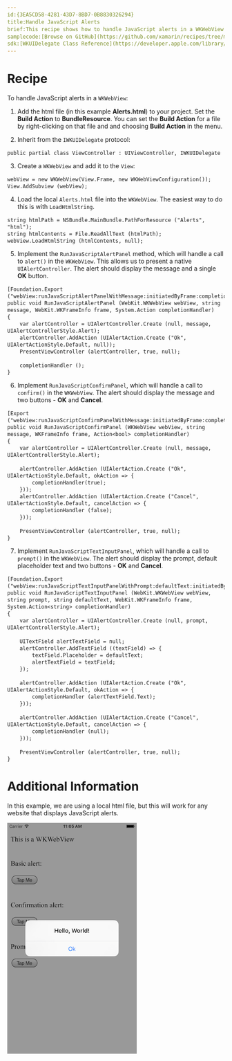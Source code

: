 ```yaml
---
id:{3EA5CD58-4281-43D7-8BD7-0B8830326294}
title:Handle JavaScript Alerts
brief:This recipe shows how to handle JavaScript alerts in a WKWebView by implementing WKUIDelegate.
samplecode:[Browse on GitHub](https://github.com/xamarin/recipes/tree/master/ios//content_controls/web_view/handle_javascript_alerts)
sdk:[WKUIDelegate Class Reference](https://developer.apple.com/library/ios/documentation/WebKit/Reference/WKUIDelegate_Ref/)
---
```



# Recipe

To handle JavaScript alerts in a <code>WKWebView</code>:

<ol><li>Add the html file (in this example <b>Alerts.html</b>) to your project. Set the <b>Build Action</b> to <b>BundleResource</b>. You can set the <b>Build Action</b> for a file by right-clicking on that file and and choosing <b>Build Action</b> in the menu.</li></ol>

<ol start=2><li>Inherit from the <code>IWKUIDelegate</code> protocol:</li></ol>

```
public partial class ViewController : UIViewController, IWKUIDelegate
```

<ol start=3><li>Create a <code>WKWebView</code> and add it to the <code>View</code>:</li></ol>

```
webView = new WKWebView(View.Frame, new WKWebViewConfiguration());
View.AddSubview (webView);
```

<ol start=4>
  <li>Load the local <code>Alerts.html</code> file into the <code>WKWebView</code>. The easiest way to do this is with <code>LoadHtmlString</code>.</li>
</ol>


```
string htmlPath = NSBundle.MainBundle.PathForResource ("Alerts", "html");
string htmlContents = File.ReadAllText (htmlPath);
webView.LoadHtmlString (htmlContents, null);
```

<ol start=5>
<li>
Implement the <code>RunJavaScriptAlertPanel</code> method, which will handle a call to <code>alert()</code> in the <code>WKWebView</code>. This allows us to present a native <code>UIAlertController</code>. The alert should display the message and a single <b>OK</b> button.
</li>
</ol>

```		
[Foundation.Export ("webView:runJavaScriptAlertPanelWithMessage:initiatedByFrame:completionHandler:")]
public void RunJavaScriptAlertPanel (WebKit.WKWebView webView, string message, WebKit.WKFrameInfo frame, System.Action completionHandler)
{
	var alertController = UIAlertController.Create (null, message, UIAlertControllerStyle.Alert);
	alertController.AddAction (UIAlertAction.Create ("Ok", UIAlertActionStyle.Default, null));
	PresentViewController (alertController, true, null);

	completionHandler ();
}
```

<ol start=6>
<li>
Implement <code>RunJavaScriptConfirmPanel</code>, which will handle a call to <code>confirm()</code> in the <code>WKWebView</code>. The alert should display the message and two buttons - <b>OK</b> and <b>Cancel</b>.
</li>
</ol>

```
[Export ("webView:runJavaScriptConfirmPanelWithMessage:initiatedByFrame:completionHandler:")]
public void RunJavaScriptConfirmPanel (WKWebView webView, string message, WKFrameInfo frame, Action<bool> completionHandler)
{
	var alertController = UIAlertController.Create (null, message, UIAlertControllerStyle.Alert);

	alertController.AddAction (UIAlertAction.Create ("Ok", UIAlertActionStyle.Default, okAction => {
		completionHandler(true);
	}));
	alertController.AddAction (UIAlertAction.Create ("Cancel", UIAlertActionStyle.Default, cancelAction => {
		completionHandler (false);
	}));

	PresentViewController (alertController, true, null);
}
```

<ol start=7>
<li>
Implement <code>RunJavaScriptTextInputPanel</code>, which will handle a call to <code>prompt()</code> in the <code>WKWebView</code>. The alert should display the prompt, default placeholder text and two buttons - <b>OK</b> and <b>Cancel</b>.
</li>
</ol>

```
[Foundation.Export ("webView:runJavaScriptTextInputPanelWithPrompt:defaultText:initiatedByFrame:completionHandler:")]
public void RunJavaScriptTextInputPanel (WebKit.WKWebView webView, string prompt, string defaultText, WebKit.WKFrameInfo frame, System.Action<string> completionHandler)
{
	var alertController = UIAlertController.Create (null, prompt, UIAlertControllerStyle.Alert);

	UITextField alertTextField = null;
	alertController.AddTextField ((textField) => {
		textField.Placeholder = defaultText;
		alertTextField = textField;
	});

	alertController.AddAction (UIAlertAction.Create ("Ok", UIAlertActionStyle.Default, okAction => {
		completionHandler (alertTextField.Text);
	}));

	alertController.AddAction (UIAlertAction.Create ("Cancel", UIAlertActionStyle.Default, cancelAction => {
		completionHandler (null);
	}));

	PresentViewController (alertController, true, null);
}
```

# Additional Information

In this example, we are using a local html file, but this will work for any website that displays JavaScript alerts.

[ ![](Images/basic_alert.png)](Images/basic_alert.png)